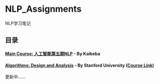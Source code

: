 # NLP_Assignments

NLP学习笔记



## 目录

#### [Main Course: 人工智能第五期NLP](https://github.com/SimZhou/NLP_Assignments/01_NLP_Main_Course) - By Kaikeba



#### [Algorithms: Design and Analysis](https://github.com/SimZhou/NLP_Assignments/NLP_Main_Course/02_Algorithms_Design_and_Analysis) - By Stanford University ([Course Link](https://lagunita.stanford.edu/courses/course-v1:Engineering+Algorithms1+SelfPaced/course/))



更新中……

